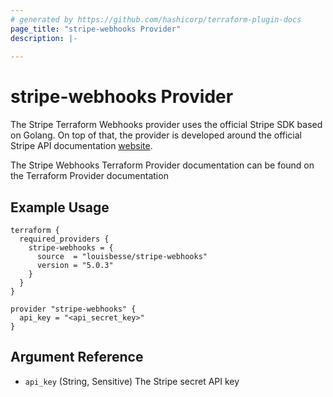 ```yaml
---
# generated by https://github.com/hashicorp/terraform-plugin-docs
page_title: "stripe-webhooks Provider"
description: |-
  
---
```


# stripe-webhooks Provider

The Stripe Terraform Webhooks provider uses the official Stripe SDK based on Golang. On top of that, the provider is
developed
around the official Stripe API documentation [website](https://stripe.com/docs/api).

The Stripe Webhooks Terraform Provider documentation can be found on the Terraform Provider documentation

## Example Usage

```hcl
terraform {
  required_providers {
    stripe-webhooks = {
      source  = "louisbesse/stripe-webhooks"
      version = "5.0.3"
    }
  }
}

provider "stripe-webhooks" {
  api_key = "<api_secret_key>"
}
```

## Argument Reference

- `api_key` (String, Sensitive) The Stripe secret API key
